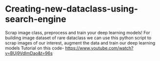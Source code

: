 # Creating-new-dataclass-using-search-engine
Scrap image class, preprocess and train your deep learning models!
For building image dataset of rare dataclass we can use this python script to scrap images of our interest, augment the data and train our deep learning models
Tutorial on this code- https://www.youtube.com/watch?v=BUj9VdImDao&t=96s
